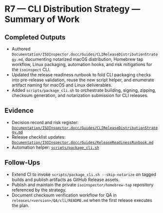 # R7 — CLI Distribution Strategy — Summary of Work

## Completed Outputs
- Authored `Documentation/ISOInspector.docc/Guides/CLIReleaseDistributionStrategy.md`, documenting notarized macOS distribution, Homebrew tap workflow, Linux packaging, automation hooks, and risk mitigations for the `isoinspect` CLI.
- Updated the release readiness runbook to fold CLI packaging checks into pre-release validation, reuse the new script helper, and enumerate artifact naming for macOS and Linux deliverables.
- Added `scripts/package_cli.sh` to orchestrate building, signing, zipping, checksum generation, and notarization submission for CLI releases.

## Evidence
- Decision record and risk register: [`Documentation/ISOInspector.docc/Guides/CLIReleaseDistributionStrategy.md`](../../Documentation/ISOInspector.docc/Guides/CLIReleaseDistributionStrategy.md)
- Release checklist updates: [`Documentation/ISOInspector.docc/Guides/ReleaseReadinessRunbook.md`](../../Documentation/ISOInspector.docc/Guides/ReleaseReadinessRunbook.md)
- Automation helper: [`scripts/package_cli.sh`](../../scripts/package_cli.sh)

## Follow-Ups
- Extend CI to invoke `scripts/package_cli.sh --skip-notarize` on tagged builds and publish artifacts as GitHub Release assets.
- Publish and maintain the private `isoinspector/homebrew-tap` repository referenced by the strategy.
- Document checksum verification workflow for QA in `releases/<version>/QA/cli/README.md` when the first release executes the plan.
